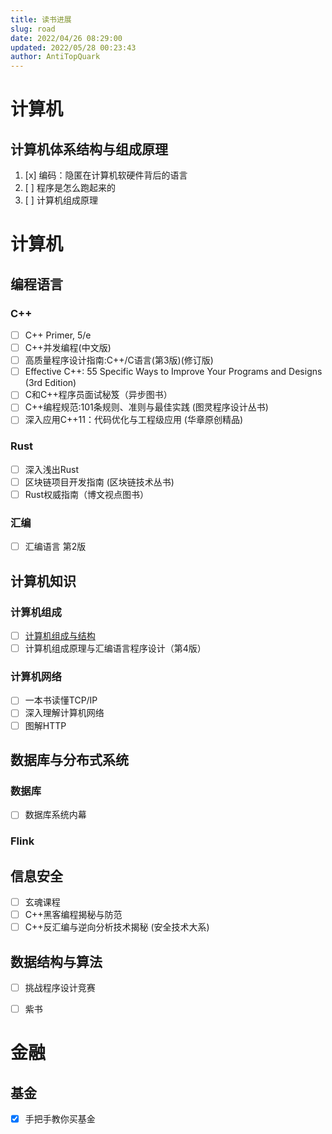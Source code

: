 ```yaml
---
title: 读书进展
slug: road
date: 2022/04/26 08:29:00
updated: 2022/05/28 00:23:43
author: AntiTopQuark
---
```


# 计算机
## 计算机体系结构与组成原理
1. [x] 编码：隐匿在计算机软硬件背后的语言
2. [ ] 程序是怎么跑起来的
3. [ ] 计算机组成原理

# 计算机
## 编程语言
### C++
- [ ] C++ Primer, 5/e
- [ ] C++并发编程(中文版)
- [ ] 高质量程序设计指南:C++/C语言(第3版)(修订版)
- [ ] Effective C++: 55 Specific Ways to Improve Your Programs and Designs (3rd Edition)
- [ ] C和C++程序员面试秘笈（异步图书）
- [ ] C++编程规范:101条规则、准则与最佳实践 (图灵程序设计丛书)
- [ ] 深入应用C++11：代码优化与工程级应用 (华章原创精品)

### Rust
- [ ] 深入浅出Rust
- [ ] 区块链项目开发指南 (区块链技术丛书)
- [ ] Rust权威指南（博文视点图书）

### 汇编
- [ ] 汇编语言 第2版

## 计算机知识
### 计算机组成
- [ ] [计算机组成与结构](https://weread.qq.com/web/reader/5cb323f05bcd525cbdde3ec "计算机组成与结构")
- [ ] 计算机组成原理与汇编语言程序设计（第4版）

### 计算机网络
- [ ] 一本书读懂TCP/IP
- [ ] 深入理解计算机网络
- [ ] 图解HTTP

## 数据库与分布式系统
### 数据库
- [ ] 数据库系统内幕
### Flink



## 信息安全
- [ ] 玄魂课程
- [ ] C++黑客编程揭秘与防范
- [ ] C++反汇编与逆向分析技术揭秘 (安全技术大系)

## 数据结构与算法
- [ ] 挑战程序设计竞赛
- [ ] 紫书


# 金融
## 基金
- [x] 手把手教你买基金
